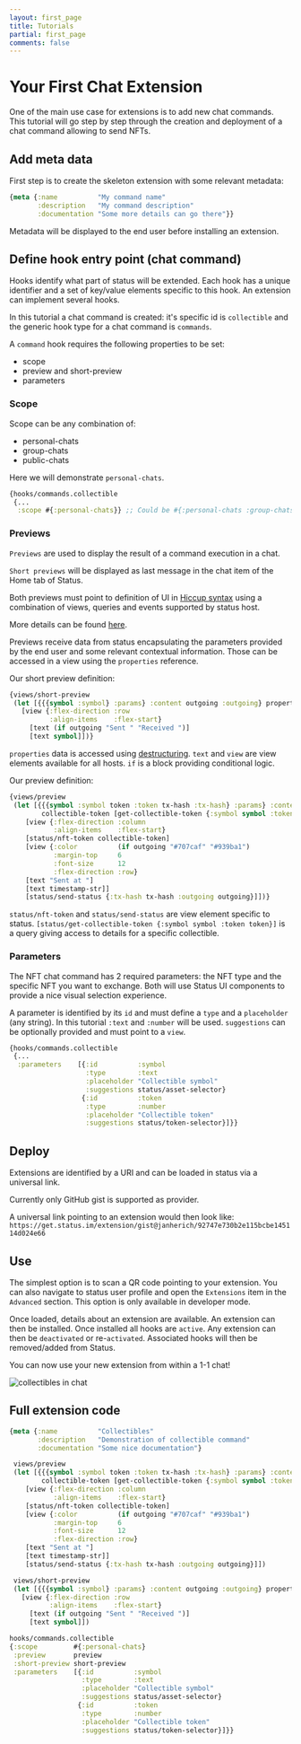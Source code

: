 ```yaml
---
layout: first_page
title: Tutorials
partial: first_page
comments: false
---
```


# Your First Chat Extension

One of the main use case for extensions is to add new chat commands. This tutorial will go step by step through the creation and deployment of a chat command allowing to send NFTs.

## Add meta data

First step is to create the skeleton extension with some relevant metadata:

```clojure
{meta {:name          "My command name"
       :description   "My command description"
       :documentation "Some more details can go there"}}
```

Metadata will be displayed to the end user before installing an extension.

## Define hook entry point (chat command)

Hooks identify what part of status will be extended. Each hook has a unique identifier and a set of key/value elements specific to this hook.
An extension can implement several hooks.

In this tutorial a chat command is created: it's specific id is `collectible` and the generic hook type for a chat command is `commands`.

A `command` hook requires the following properties to be set:

* scope
* preview and short-preview
* parameters

### Scope

Scope can be any combination of:

* personal-chats
* group-chats
* public-chats

Here we will demonstrate `personal-chats`.

```clojure
{hooks/commands.collectible
 {...
  :scope #{:personal-chats}} ;; Could be #{:personal-chats :group-chats}
```

### Previews 

`Previews` are used to display the result of a command execution in a chat. 

`Short previews` will be displayed as last message in the chat item of the Home tab of Status.

Both previews must point to definition of UI in [Hiccup syntax](https://github.com/weavejester/hiccup/wiki/Syntax) using a combination of views, queries and events supported by status host.

More details can be found [here](https://status-im.github.io/pluto/docs/concepts/Anatomy.html).

Previews receive data from status encapsulating the parameters provided by the end user and some relevant contextual information. Those can be accessed in a view using the `properties` reference.

Our short preview definition:

```clojure
{views/short-preview
 (let [{{{symbol :symbol} :params} :content outgoing :outgoing} properties]
   [view {:flex-direction :row
          :align-items    :flex-start}
     [text (if outgoing "Sent " "Received ")]
     [text symbol]])}
```

`properties` data is accessed using [destructuring](https://status-im.github.io/pluto/docs/concepts/View.html#destructuring).
`text` and `view` are view elements available for all hosts.
`if` is a block providing conditional logic.

Our preview definition:

```clojure
{views/preview
 (let [{{{symbol :symbol token :token tx-hash :tx-hash} :params} :content outgoing :outgoing timestamp-str :timestamp-str} properties
        collectible-token [get-collectible-token {:symbol symbol :token token}]
    [view {:flex-direction :column
           :align-items    :flex-start}
    [status/nft-token collectible-token]
    [view {:color          (if outgoing "#707caf" "#939ba1")
           :margin-top     6
           :font-size      12
           :flex-direction :row}
    [text "Sent at "]
    [text timestamp-str]]
    [status/send-status {:tx-hash tx-hash :outgoing outgoing}]])}
```

`status/nft-token` and `status/send-status` are view element specific to status.
`[status/get-collectible-token {:symbol symbol :token token}]` is a query giving access to details for a specific collectible.

### Parameters

The NFT chat command has 2 required parameters: the NFT type and the specific NFT you want to exchange.
Both will use Status UI components to provide a nice visual selection experience.

A parameter is identified by its `id` and must define a `type` and a `placeholder` (any string).
In this tutorial `:text` and `:number` will be used.
`suggestions` can be optionally provided and must point to a `view`. 

```clojure
{hooks/commands.collectible
 {...
  :parameters    [{:id          :symbol
                   :type        :text
                   :placeholder "Collectible symbol"
                   :suggestions status/asset-selector}
                  {:id          :token
                   :type        :number
                   :placeholder "Collectible token"
                   :suggestions status/token-selector}]}}
```

## Deploy

Extensions are identified by a URI and can be loaded in status via a universal link.

Currently only GitHub gist is supported as provider.

A universal link pointing to an extension would then look like: `https://get.status.im/extension/gist@janherich/92747e730b2e115bcbe145114d024e66`

## Use

The simplest option is to scan a QR code pointing to your extension. You can also navigate to status user profile and open the `Extensions` item in the `Advanced` section. This option is only available in developer mode.

Once loaded, details about an extension are available. An extension can then be installed. Once installed all hooks are `active`. Any extension can then be `deactivated` or re-`activated`. Associated hooks will then be removed/added from Status. 

You can now use your new extension from within a 1-1 chat!

![collectibles in chat](/tutorials/thumbnails/collectible-chat-command.gif)


## Full extension code


```clojure
{meta {:name          "Collectibles"
       :description   "Demonstration of collectible command"
       :documentation "Some nice documentation"}

 views/preview
 (let [{{{symbol :symbol token :token tx-hash :tx-hash} :params} :content outgoing :outgoing timestamp-str :timestamp-str} properties
        collectible-token [get-collectible-token {:symbol symbol :token token}]
    [view {:flex-direction :column
           :align-items    :flex-start}
    [status/nft-token collectible-token]
    [view {:color          (if outgoing "#707caf" "#939ba1")
           :margin-top     6
           :font-size      12
           :flex-direction :row}
    [text "Sent at "]
    [text timestamp-str]]
    [status/send-status {:tx-hash tx-hash :outgoing outgoing}]])

 views/short-preview
 (let [{{{symbol :symbol} :params} :content outgoing :outgoing} properties]
   [view {:flex-direction :row
          :align-items    :flex-start}
     [text (if outgoing "Sent " "Received ")]
     [text symbol]])

hooks/commands.collectible
{:scope         #{:personal-chats}
 :preview       preview
 :short-preview short-preview
 :parameters    [{:id          :symbol
                  :type        :text
                  :placeholder "Collectible symbol"
                  :suggestions status/asset-selector}
                 {:id          :token
                  :type        :number
                  :placeholder "Collectible token"
                  :suggestions status/token-selector}]}}
```
